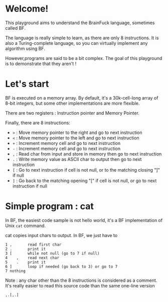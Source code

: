 # Welcome!

This playground aims to understand the BrainFuck language, sometimes called BF.

The language is really simple to learn, as there are only 8 instructions. It is also a Turing-complete language, so you can virtually implement any algorithm using BF.

However,programs are said to be a bit complex. The goal of this playground is to demonstrate that they aren't !

# Let's start

BF is executed on a memory array. By default, it's a 30k-cell-long array of 8-bit integers, but some other implementations are more flexible.

There are two registers : Instruction pointer and Memory Pointer.

Finally, there are 8 instructions:
* `>` : Move memory pointer to the right and go to next instruction
* `<` : Move memory pointer to the left and go to next instruction
* `+` : Increment memory cell and go to next instruction
* `-` : Increment memory cell and go to next instruction
* `,` : Read char from input and store in memory then go to next instruction
* `.` : Write memory value as ASCII char to output then go to next instruction
* `[` : Go to next instruction if cell is not null, or to the matching closing "]" if null
* `]` : Go back to the matching opening "[" if cell is not null, or go to next instruction if null

# Simple program : cat

In BF, the easiest code sample is not hello world, it's a BF implementation of Unix `cat` command.

cat copies input chars to output. In BF, we just have to

```
1 ,       read first char
2 .       print it
3 [       while not null (go to 7 if null)
4    ,    read next char
5    .    print it
6 ]       loop if needed (go back to 3) or go to 7
7 nothing
```

Note : any char other than the 8 instructions is considered as a comment. It's really easier to read this source code than the same one-line version
```
,.[,.]
```

